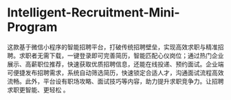# Intelligent-Recruitment-Mini-Program
这款基于微信小程序的智能招聘平台，打破传统招聘壁垒，实现高效求职与精准招聘。求职者无需下载，一键登录即可完善简历，智能匹配心仪岗位；通过热门企业展示、高薪职位推荐，快速获取优质招聘信息，还能在线投递、预约面试。企业端可便捷发布招聘需求，系统自动筛选简历，快速锁定合适人才，沟通面试流程高效流畅。此外，平台设有职场攻略、面试技巧等内容，助力提升求职竞争力。让招聘求职更智能、更轻松 。 
